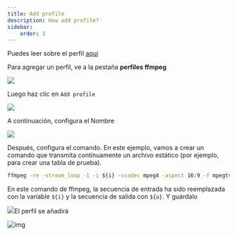 ```yaml
---
title: Add profile
description: How add profile?
sidebar:
    order: 3
---
```


Puedes leer sobre el perfil [aquí](/en/senta/profiles)

Para agregar un perfil, ve a la pestaña **perfiles ffmpeg**

![](https://cesbo.b-cdn.net/senta/help/streamer/add-prof-tab.png)

Luego haz clic en `Add profile`

![](https://cesbo.b-cdn.net/senta/help/streamer/add-prof.png)

A continuación, configura el Nombre

![](https://cesbo.b-cdn.net/senta/help/streamer/supname.png)

Después, configura el comando. En este ejemplo, vamos a crear un comando que transmita continuamente un archivo estático (por ejemplo, para crear una tabla de prueba).

```bash
ffmpeg -re -stream_loop -1 -i ${i} -vcodec mpeg4 -aspect 16:9 -f mpegts ${o}
```

En este comando de ffmpeg, la secuencia de entrada ha sido reemplazada con la variable `${i}` y la secuencia de salida con `${o}`. Y guárdalo

![](https://cesbo.b-cdn.net/senta/help/streamer/promt.png)El perfil se añadirá

![img](https://cesbo.b-cdn.net/senta/help/streamer/profile-added.png)